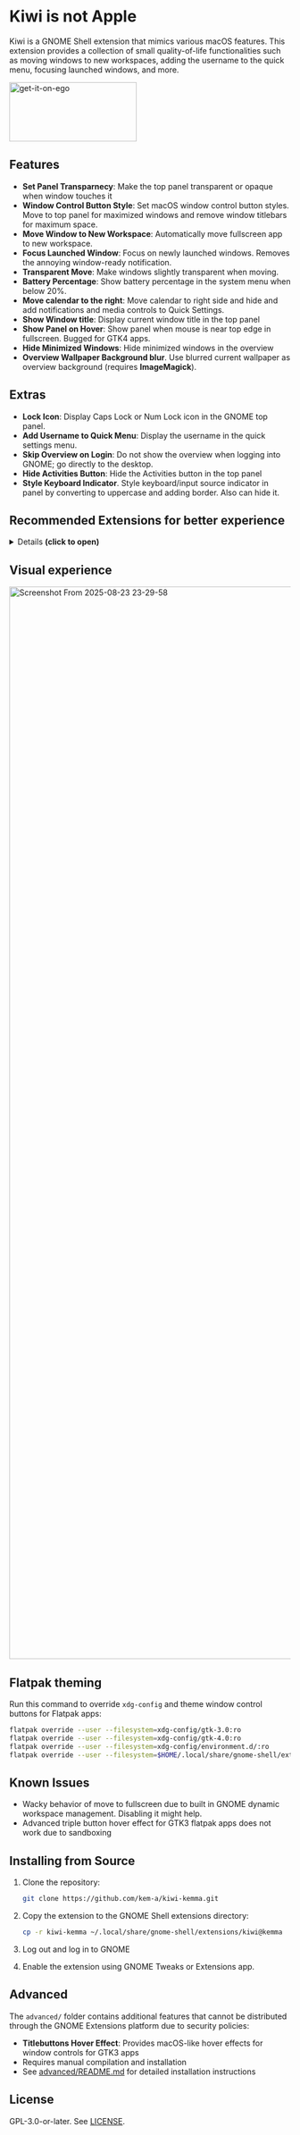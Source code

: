 # Kiwi is not Apple 

Kiwi is a GNOME Shell extension that mimics various macOS features. This extension provides a collection of small quality-of-life functionalities such as moving windows to new workspaces, adding the username to the quick menu, focusing launched windows, and more.

[<img width="228" height="106" alt="get-it-on-ego" src="https://github.com/user-attachments/assets/8aa08f2b-a902-48ca-999d-149591b49da7"/>](https://extensions.gnome.org/extension/8276)


## Features

- **Set Panel Transparnecy**: Make the top panel transparent or opaque when window touches it
- **Window Control Button Style**: Set macOS window control button styles. Move to top panel for maximized windows and remove window titlebars for maximum space.
- **Move Window to New Workspace**: Automatically move fullscreen app to new workspace.
- **Focus Launched Window**: Focus on newly launched windows. Removes the annoying window-ready notification.
- **Transparent Move**: Make windows slightly transparent when moving.
- **Battery Percentage**: Show battery percentage in the system menu when below 20%.
- **Move calendar to the right**: Move calendar to right side and hide and add notifications and media controls to Quick Settings.
- **Show Window title**: Display current window title in the top panel
- **Show Panel on Hover**: Show panel when mouse is near top edge in fullscreen. Bugged for GTK4 apps.
- **Hide Minimized Windows**: Hide minimized windows in the overview
- **Overview Wallpaper Background blur**. Use blurred current wallpaper as overview background (requires **ImageMagick**).

## Extras
- **Lock Icon**: Display Caps Lock or Num Lock icon in the GNOME top panel.
- **Add Username to Quick Menu**: Display the username in the quick settings menu.
- **Skip Overview on Login**: Do not show the overview when logging into GNOME; go directly to the desktop.
- **Hide Activities Button**: Hide the Activities button in the top panel
- **Style Keyboard Indicator**. Style keyboard/input source indicator in panel by converting to uppercase and adding border. Also can hide it.

  
## Recommended Extensions for better experience

<details> <summary> Details <b>(click to open)</b> </summary>

- **[Dash2Dock Animated](https://extensions.gnome.org/extension/4994/dash2dock-lite/)** by icedman
- **[AppIndicator Support](https://extensions.gnome.org/extension/615/appindicator-support/)** by 3v1n0
- **[Compiz alike magic lamp effect](https://extensions.gnome.org/extension/3740/compiz-alike-magic-lamp-effect/)** by hermes83
- **[Gtk4 Desktop Icons NG (DING)](https://extensions.gnome.org/extension/5263/gtk4-desktop-icons-ng-ding/)** by smedius
- **[Clipboard Indicator](https://extensions.gnome.org/extension/779/clipboard-indicator/)** by Tudmotu
- **[Logo Menu](https://extensions.gnome.org/extension/4451/logo-menu/)** by Aryan Kaushik
- **[Light Style](https://extensions.gnome.org/extension/6198/light-style/)** by fmuellner
</details>

## Visual experience
<img width="3072" height="1920" alt="Screenshot From 2025-08-23 23-29-58" src="https://github.com/user-attachments/assets/99ddf567-2002-454d-92dd-b7460631ae44" />

## Flatpak theming

Run this command to override `xdg-config` and theme window control buttons for Flatpak apps:

```sh
flatpak override --user --filesystem=xdg-config/gtk-3.0:ro
flatpak override --user --filesystem=xdg-config/gtk-4.0:ro
flatpak override --user --filesystem=xdg-config/environment.d/:ro
flatpak override --user --filesystem=$HOME/.local/share/gnome-shell/extensions/kiwi@kemma/:ro
```

## Known Issues

- Wacky behavior of move to fullscreen due to built in GNOME dynamic workspace management. Disabling it might help.
- Advanced triple button hover effect for GTK3 flatpak apps does not work due to sandboxing

## Installing from Source

1. Clone the repository:
    ```sh
    git clone https://github.com/kem-a/kiwi-kemma.git
    ```

2. Copy the extension to the GNOME Shell extensions directory:
    ```sh
    cp -r kiwi-kemma ~/.local/share/gnome-shell/extensions/kiwi@kemma
    ```

3. Log out and log in to GNOME 

4. Enable the extension using GNOME Tweaks or Extensions app.

## Advanced

The `advanced/` folder contains additional features that cannot be distributed through the GNOME Extensions platform due to security policies:

- **Titlebuttons Hover Effect**: Provides macOS-like hover effects for window controls for GTK3 apps
- Requires manual compilation and installation
- See [advanced/README.md](advanced/README.md) for detailed installation instructions

## License
GPL-3.0-or-later. See [LICENSE](./LICENSE).

